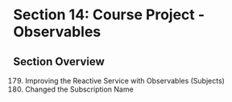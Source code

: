 # Section 14: Course Project - Observables

## Section Overview

179. Improving the Reactive Service with Observables (Subjects)
180. Changed the Subscription Name
